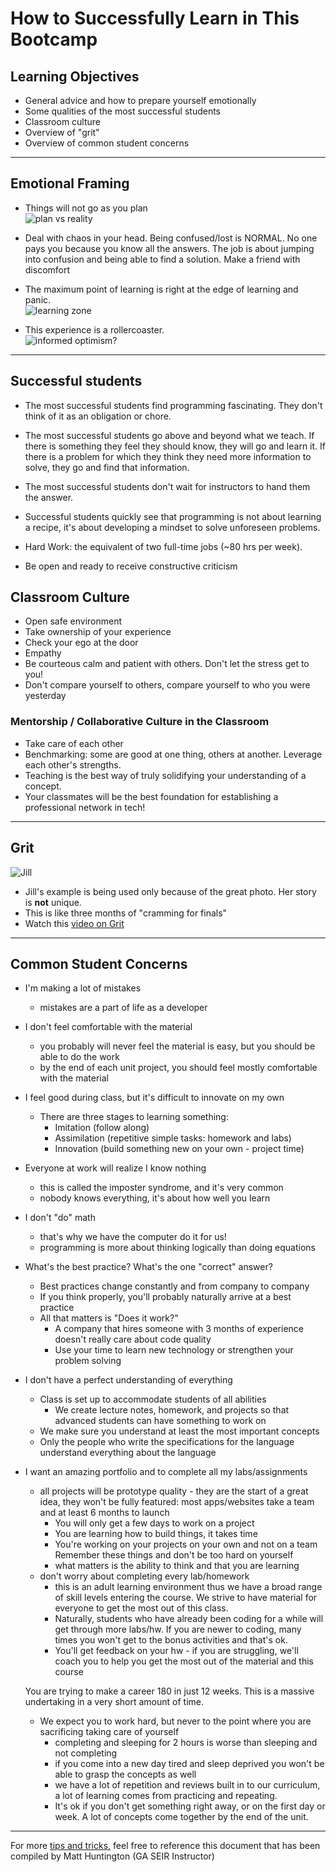 # How to Successfully Learn in This Bootcamp

## Learning Objectives
- General advice and how to prepare yourself emotionally
- Some qualities of the most successful students
- Classroom culture
- Overview of "grit"
- Overview of common student concerns

<hr>

## Emotional Framing

- Things will not go as you plan<br>
![plan vs reality](img/plan_vs_reality.png)

- Deal with chaos in your head. Being confused/lost is NORMAL. No one pays you because you know all the answers. The job is about jumping into confusion and being able to find a solution.  Make a friend with discomfort

- The maximum point of learning is right at the edge of learning and panic.<br>
![learning zone](img/learning-zone.jpeg)

- This experience is a rollercoaster.<br>
![informed optimism?](img/informed-optimism.jpeg)

<hr>

## Successful students

- The most successful students find programming fascinating. They don't think
of it as an obligation or chore.

- The most successful students go above and beyond what we teach. If there is
something they feel they should know, they will go and learn it. If there is a
problem for which they think they need more information to solve, they go and find that information.

- The most successful students don't wait for instructors to hand them the answer.

-  Successful students quickly see that programming is not about learning a recipe,
it's about developing a mindset to solve unforeseen problems.

- Hard Work: the equivalent of two full-time jobs (~80 hrs per week).

- Be open and ready to receive constructive criticism

## Classroom Culture

- Open safe environment
- Take ownership of your experience
- Check your ego at the door
- Empathy
- Be courteous calm and patient with others.  Don't let the stress get to you!
- Don't compare yourself to others, compare yourself to who you were yesterday

### Mentorship / Collaborative Culture in the Classroom

- Take care of each other
- Benchmarking: some are good at one thing, others at another. Leverage each other's strengths.
- Teaching is the best way of truly solidifying your understanding of a concept.
- Your classmates will be the best foundation for establishing a professional network in tech!

<hr>

## Grit
![Jill](img/jill.jpg)
- Jill's example is being used only because of the great photo.  Her story is **not** unique.
- This is like three months of "cramming for finals"
- Watch this [video on Grit]( https://www.ted.com/talks/angela_lee_duckworth_the_key_to_success_grit?language=en)

<hr>

## Common Student Concerns

- I'm making a lot of mistakes
	- mistakes are a part of life as a developer

- I don't feel comfortable with the material
	- you probably will never feel the material is easy, but you should be able to do the work
	- by the end of each unit project, you should feel mostly comfortable with the material

- I feel good during class, but it's difficult to innovate on my own
	- There are three stages to learning something:
		- Imitation (follow along)
		- Assimilation (repetitive simple tasks: homework and labs)
		- Innovation (build something new on your own - project time)

- Everyone at work will realize I know nothing
	- this is called the imposter syndrome, and it's very common
	- nobody knows everything, it's about how well you learn

- I don't "do" math
	- that's why we have the computer do it for us!
	- programming is more about thinking logically than doing equations

- What's the best practice? What's the one "correct" answer?
	- Best practices change constantly and from company to company
	- If you think properly, you'll probably naturally arrive at a best practice
	- All that matters is "Does it work?"
		- A company that hires someone with 3 months of experience doesn't really care about code quality
		- Use your time to learn new technology or strengthen your problem solving

- I don't have a perfect understanding of everything
	- Class is set up to accommodate students of all abilities
		- We create lecture notes, homework, and projects so that advanced students can have something to work on
	- We make sure you understand at least the most important concepts
	- Only the people who write the specifications for the language understand everything about the language

- I want an amazing portfolio and to complete all my labs/assignments
	- all projects will be prototype quality - they are the start of a great idea, they won't be fully featured: most apps/websites take a team and at least 6 months to launch
	 	- You will only get a few days to work on a project
		- You are learning how to build things, it takes time
		- You're working on your projects on your own and not on a team
	Remember these things and don't be too hard on yourself
		- what matters is the ability to think and that you are learning
	- don't worry about completing every lab/homework
		- this is an adult learning environment thus we have a broad range of skill levels entering the course. We strive to have material for everyone to get the most out of this class.
		- Naturally, students who have already been coding for a while will get through more labs/hw. If you are newer to coding, many times you won't get to the bonus activities and that's ok.
		- You'll get feedback on your hw - if you are struggling, we'll coach you to help you get the most out of the material and this course

	You are trying to make a career 180 in just 12 weeks. This is a massive undertaking in a very short amount of time.
	 - We expect you to work hard, but never to the point where you are sacrificing taking care of yourself
		- completing and sleeping for 2 hours is worse than sleeping and not completing
		- if you come into a new day tired and sleep deprived you won't be able to grasp the concepts as well
		- we have a lot of repetition and reviews built in to our curriculum, a lot of learning comes from practicing and repeating.
		- It's ok if you don't get something right away, or on the first day or week. A lot of concepts come together by the end of the unit.
<hr>

For more [tips and tricks,](3.%20TIPS_AND_TRICKS.md) feel free to reference this document that has been compiled by Matt Huntington (GA SEIR Instructor)
